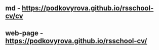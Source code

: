 ## md - https://podkovyrova.github.io/rsschool-cv/cv
## web-page - https://podkovyrova.github.io/rsschool-cv/